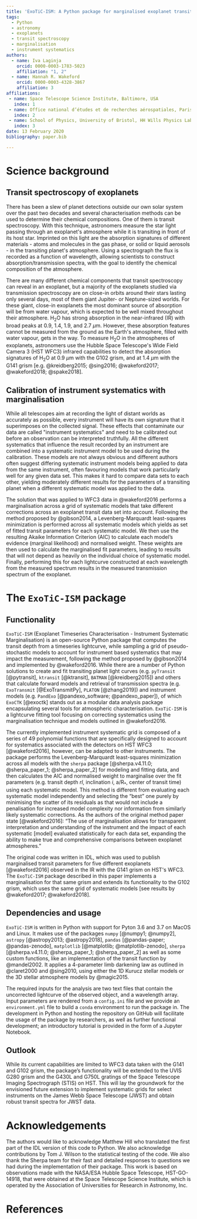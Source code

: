 ```yaml
---
title: 'ExoTiC-ISM: A Python package for marginalised exoplanet transit parameters across a grid of systematic instrument models'
tags:
  - Python
  - astronomy
  - exoplanets
  - transit spectroscopy
  - marginalisation
  - instrument systematics
authors:
  - name: Iva Laginja
    orcid: 0000-0003-1783-5023
    affiliation: "1, 2"
  - name: Hannah R. Wakeford
    orcid: 0000-0003-4328-3867
    affiliation: 3
affiliations:
 - name: Space Telescope Science Institute, Baltimore, USA
   index: 1
 - name: Office national d’études et de recherches aérospatiales, Paris, France
   index: 2
 - name: School of Physics, University of Bristol, HH Wills Physics Laboratory, Tyndall Avenue, Bristol BS8 1TL, UK
   index: 3
date: 13 February 2020
bibliography: paper.bib

---
```


# Science background

## Transit spectroscopy of exoplanets

There has been a slew of planet detections outside our own solar system over the past two decades and several 
characterisation methods can be used to determine their chemical compositions. One of them is transit spectroscopy. 
With this technique, astronomers measure the star light passing through an exoplanet's atmosphere while it is 
transiting in front of its host star. Imprinted on this light are the absorption signatures of different 
materials - atoms and molecules in the gas phase, or solid or liquid aerosols - in the transiting planet's atmosphere. 
Using a spectrograph the flux is recorded as a function of wavelength, allowing scientists to construct 
absorption/transmission spectra, with the goal to identify the chemical composition of the atmosphere.

There are many different chemical components that transit spectroscopy can reveal in an exoplanet, but a majority of the 
exoplanets studied via transmission spectroscopy are on close-in orbits around their 
stars lasting only several days, most of them giant Jupiter- or Neptune-sized worlds. For these giant, 
close-in exoplanets the most dominant source of 
absorption will be from water vapour, which is expected to be well mixed throughout their atmosphere. H$_2$O has 
strong absorption in the near-infrared (IR) with broad peaks at 0.9, 1.4, 1.9, and 2.7 $\mu$m. However, these 
absorption features cannot be measured from the ground as the Earth's atmosphere, filled with water vapour, gets in 
the way. To measure H$_2$O in the atmospheres of exoplanets, astronomers use the Hubble Space Telescope's Wide Field 
Camera 3 (HST WFC3) infrared capabilities to detect the absorption signatures of H$_2$O at 0.9 $\mu$m with the G102 
grism, and at 1.4 $\mu$m with the G141 grism [e.g. @kreidberg2015; @sing2016; @wakeford2017; @wakeford2018; @spake2018].

## Calibration of instrument systematics with marginalisation

While all telescopes aim at recording the light of distant worlds as accurately as possible, every 
instrument will have its own signature that it superimposes on the collected signal. These effects that contaminate our 
data are called "instrument systematics" and need to be calibrated out before an observation can be interpreted 
truthfully. All the different systematics that influence the result recorded by an instrument are combined into 
a systematic instrument model to be used during the calibration. These models are not always obvious and different 
authors often suggest differing systematic instrument models being applied to data from the same instrument, often 
favouring models that work particularly well for any given data set. This makes it hard to compare data sets to each 
other, yielding moderately different results for the parameters of a transiting planet when a different systematic 
model was applied to the data.

The solution that was applied to WFC3 data in @wakeford2016 performs a marginalisation across a grid of systematic 
models that take different corrections across an exoplanet transit data set into account. Following the method proposed 
by @gibson2014, a Levenberg-Marquardt least-squares minimization is performed across all systematic models which yields 
as set of fitted transit parameters for each systematic model. We then use the resulting Akaike Information 
Criterion (AIC) to calculate each model’s evidence (marginal likelihood) and normalised weight. These weights are then 
used to calculate the marginalised fit parameters, leading to results that will not depend as heavily on the individual 
choice of systematic model. Finally, performing this for each lightcurve constructed at each wavelength from 
the measured spectrum results in the measured transmission spectrum of the exoplanet.

# The ``ExoTiC-ISM`` package

## Functionality

``ExoTiC-ISM`` (Exoplanet Timeseries Characterisation - Instrument Systematic Marginalisation) is an open-source Python 
package that computes the transit depth from a timeseries lightcurve, while sampling a grid of pseudo-stochastic models 
to account for instrument based systematics that may impact the measurement, following the method proposed by 
@gibson2014 and implemented by @wakeford2016. While there are a number of Python solutions to create and fit transiting 
planet light curves (e.g. ``pyTransit`` [@pytransit], ``ktransit`` [@ktransit], ``BATMAN`` [@kreidberg2015]) and others 
that calculate forward models and retrieval of transmission spectra (e.g. ``ExoTransmit`` [@ExoTransmitPy], 
``PLATON`` [@zhang2019]) and instrument models (e.g. ``PandExo`` [@pandexo_software; @pandexo_paper]), of which 
``ExoCTK`` [@exoctk] stands out as a modular data analysis package encapsulating 
 several tools for atmospheric characterisation. ``ExoTiC-ISM`` is a lightcurve fitting tool focusing on correcting 
 systematics using the marginalisation technique and models outlined in @wakeford2016.

The currently implemented instrument systematic grid is composed of a series of 49  polynomial functions 
that are specifically designed to account for systematics associated with the detectors on HST WFC3 [@wakeford2016], 
however, can be adapted to other instruments.
The package performs the Levenberg-Marquardt least-squares minimization across all models with the 
``sherpa`` package [@sherpa.v4.11.0; @sherpa_paper_1; @sherpa_paper_2] for modeling and fitting data, and then calculates the AIC and normalised weight to 
marginalise over the fit parameters (e.g. transit depth $rl$, inclination $i$, a/R$_*$, center of transit time) using 
each systematic model. This method is different from evaluating each systematic model independently 
and selecting the “best” one purely by minimising the scatter of its residuals as that would not include a 
penalisation for increased model complexity nor information from similarly likely systematic corrections. As the 
authors of the original method paper state [@wakeford2016]: “The use of marginalisation 
allows for transparent interpretation and understanding of the instrument and the impact of each systematic [model] 
evaluated statistically for each data set, expanding the ability to make true and comprehensive comparisons between 
exoplanet atmospheres.”

The original code was written in IDL, which was used to publish marginalised transit parameters for five different 
exoplanets [@wakeford2016] observed in the IR with the G141 grism on HST's WFC3. The ``ExoTiC-ISM`` package described 
in this paper implements a marginalisation for that same grism and extends its functionality to the G102 grism, which 
uses the same grid of systematic models [see results by @wakeford2017; @wakeford2018].

## Dependencies and usage

``ExoTiC-ISM`` is written in Python with support for Pyton 3.6 and 3.7 on MacOS and Linux. It makes use of the packages 
``numpy`` [@numpy1; @numpy2], ``astropy`` [@astropy2013; @astropy2018], ``pandas`` [@pandas-paper; @pandas-zenodo], 
``matplotlib`` [@matplotlib; @matplotlib-zenodo], ``sherpa`` [@sherpa.v4.11.0; @sherpa_paper_1; @sherpa_paper_2] as well as some custom functions, 
like an implementation of the transit function by @mandel2002. It applies a 4-parameter limb darkening law as outlined 
in @claret2000 and @sing2010, using either the 1D Kurucz stellar models or the 3D stellar atmosphere models by @magic2015.

The required inputs for the analysis are two text files that contain the uncorrected lightcurve of the observed object, and a 
wavelength array. Input parameters are rendered from a ``config.ini`` file and we provide an ``environment.yml`` file 
to build a ``conda`` environment to run the package in. The development in Python and hosting the repository on GitHub 
will facilitate the usage of the package by researchers, as well as further functional development; an introductory 
tutorial is provided in the form of a Jupyter Notebook.

## Outlook

While its current capabilities are limited to WFC3 data taken with the G141 and G102 grism, the package’s 
functionality will be extended to the UVIS G280 grism and the G430L and G750L gratings of the Space Telescope 
Imaging Spectrograph (STIS) on HST. This will lay the groundwork for the envisioned future extension to implement 
systematic grids for select instruments on the James Webb Space Telescope (JWST) and obtain robust transit spectra 
for JWST data.

# Acknowledgements

The authors would like to acknowledge Matthew Hill who translated the first part of the IDL version of this code to 
Python. We also acknowledge contributions by Tom J. Wilson to the statistical testing of the code. 
We also thank the Sherpa team for their fast and detailed responses to questions we had during the 
implementation of their package. This work is based on observations made with the NASA/ESA Hubble Space Telescope, 
HST-GO-14918, that were obtained at the Space Telescope Science Institute, which is operated by the Association of 
Universities for Research in Astronomy, Inc.

# References